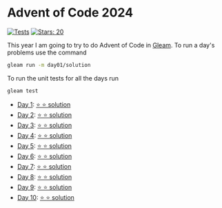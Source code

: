# Advent of Code 2024

[![Tests](https://github.com/devries/advent_of_code_2024/actions/workflows/test.yml/badge.svg)](https://github.com/devries/advent_of_code_2024/actions/workflows/test.yml)
[![Stars: 20](https://img.shields.io/badge/⭐_Stars-20-yellow)](https://adventofcode.com/2024)

This year I am going to try to do Advent of Code in  [Gleam](https://gleam.run).
To run a day's problems use the command

```sh
gleam run -m day01/solution
```

To run the unit tests for all the days run

```sh
gleam test
```

- [Day 1](https://adventofcode.com/2024/day/1): [⭐ ⭐ solution](src/day01/solution.gleam)
- [Day 2](https://adventofcode.com/2024/day/2): [⭐ ⭐ solution](src/day02/solution.gleam)
- [Day 3](https://adventofcode.com/2024/day/3): [⭐ ⭐ solution](src/day03/solution.gleam)
- [Day 4](https://adventofcode.com/2024/day/4): [⭐ ⭐ solution](src/day04/solution.gleam)
- [Day 5](https://adventofcode.com/2024/day/5): [⭐ ⭐ solution](src/day05/solution.gleam)
- [Day 6](https://adventofcode.com/2024/day/6): [⭐ ⭐ solution](src/day06/solution.gleam)
- [Day 7](https://adventofcode.com/2024/day/7): [⭐ ⭐ solution](src/day07/solution.gleam)
- [Day 8](https://adventofcode.com/2024/day/8): [⭐ ⭐ solution](src/day08/solution.gleam)
- [Day 9](https://adventofcode.com/2024/day/9): [⭐ ⭐ solution](src/day09/solution.gleam)
- [Day 10](https://adventofcode.com/2024/day/10): [⭐ ⭐ solution](src/day10/solution.gleam)
